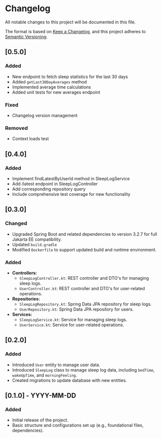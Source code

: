 # Changelog

All notable changes to this project will be documented in this file.

The format is based on [Keep a Changelog](https://keepachangelog.com/), and this project adheres to [Semantic Versioning](https://semver.org/).

## [0.5.0]

### Added
- New endpoint to fetch sleep statistics for the last 30 days
- Added `getLast30DayAverages` method
- Implemented average time calculations
- Added unit tests for new averages endpoint

### Fixed
- Changelog version management

### Removed
- Context loads test

## [0.4.0]

### Added

- Implement findLatestByUserId method in SleepLogService
- Add /latest endpoint in SleepLogController
- Add corresponding repository query
- Include comprehensive test coverage for new functionality

## [0.3.0]
### Changed
- Upgraded Spring Boot and related dependencies to version 3.2.7 for full Jakarta EE compatibility.
- Updated `build.gradle`
- Modified `Dockerfile` to support updated build and runtime environment.

### Added
- **Controllers:**
    - `SleepLogController.kt`: REST controller and DTO's for managing sleep logs.
    - `UserController.kt`: REST controller and DTO's for user-related operations.
- **Repositories:**
    - `SleepLogRepository.kt`: Spring Data JPA repository for sleep logs.
    - `UserRepository.kt`: Spring Data JPA repository for users.
- **Services:**
    - `SleepLogService.kt`: Service for managing sleep logs.
    - `UserService.kt`: Service for user-related operations.

## [0.2.0]
### Added
- Introduced `User` entity to manage user data.
- Introduced `SleepLog` class to manage sleep log data, including `bedTime`, `wakeUpTime`, and `morningFeeling`.
- Created migrations to update database with new entities.

## [0.1.0] - YYYY-MM-DD
### Added
- Initial release of the project.
- Basic structure and configurations set up (e.g., foundational files, dependencies).